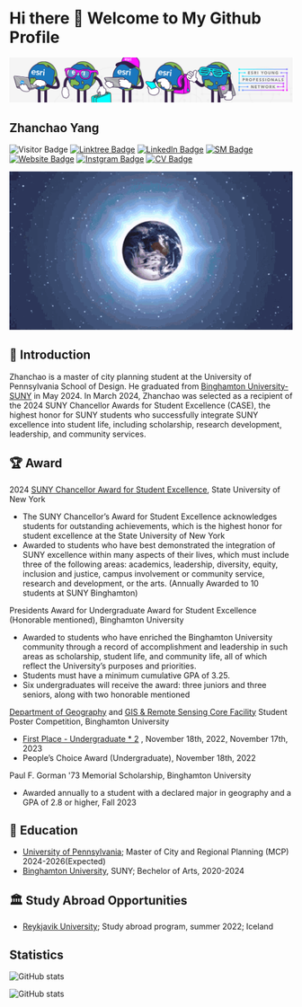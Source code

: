 # Hi there 👋 Welcome to My Github Profile

![](images/banner.jpg)

## Zhanchao Yang

![Visitor Badge](https://visitor-badge.laobi.icu/badge?page_id=zyang91.zyang91)
[![Linktree Badge](https://img.shields.io/badge/My-LinkTree-yellow)](https://linktr.ee/zhanchaoyang)
[![LinkedIn Badge](https://img.shields.io/badge/My-LinkedIn-blue)](https://www.linkedin.com/in/zhanchaoyang/)
[![SM Badge](https://img.shields.io/badge/My-Portfolio-green)](https://storymaps.arcgis.com/collections/4b21436eff7e4ea88b55caa33ea26e3d)
[![Website Badge](https://img.shields.io/badge/My-Website-yellow)](https://zhanchaoyang.weebly.com/)
[![Instgram Badge](https://img.shields.io/badge/My-instagram-brightgreen)](https://www.instagram.com/zhanchao.yang/)
[![CV Badge](https://img.shields.io/badge/My-CV-critical)](comingsoon!)




![](images/geography.gif)



## 🧑 Introduction
Zhanchao is a master of city planning student at the University of Pennsylvania School of Design. He graduated from [Binghamton University- SUNY](https://www.binghamton.edu/) in May 2024. In March 2024, Zhanchao was selected as a recipient of the 2024 SUNY Chancellor Awards for Student Excellence (CASE), the highest honor for SUNY students who successfully integrate SUNY excellence into student life, including scholarship, research development, leadership, and community services.


## 🏆 Award
2024 [SUNY Chancellor Award for Student Excellence](https://system.suny.edu/university-life/student-excellence/), State University of New York
-  The SUNY Chancellor’s Award for Student Excellence acknowledges students for outstanding achievements, which is the highest honor for student excellence at the State University of New York
-  Awarded to students who have best demonstrated the integration of SUNY excellence within many aspects of their lives, which must include three of the following areas: academics, leadership, diversity, equity, inclusion and justice, campus involvement or community service, research and development, or the arts. (Annually Awarded to 10 students at SUNY Binghamton)

Presidents Award for Undergraduate Award for Student Excellence (Honorable mentioned), Binghamton University
- Awarded to students who have enriched the Binghamton University community through a record of accomplishment and leadership in such areas as scholarship, student life, and community life, all of which reflect the University’s purposes and priorities.
- Students must have a minimum cumulative GPA of 3.25.
- Six undergraduates will receive the award: three juniors and three seniors, along with two honorable mentioned

[Department of Geography](https://www.binghamton.edu/geography/index.html) and [GIS & Remote Sensing Core Facility](https://www.binghamton.edu/geography/gis/) Student Poster Competition, Binghamton University
- [First Place - Undergraduate * 2](https://giscore.binghamton.edu/gisday/posters.html) , November 18th, 2022, November 17th, 2023
- People’s Choice Award (Undergraduate), November 18th, 2022

Paul F. Gorman '73 Memorial Scholarship, Binghamton University
- Awarded annually to a student with a declared major in geography and a GPA of 2.8 or higher, Fall 2023


## 🏫  Education
- [University of Pennsylvania](https://www.upenn.edu/); Master of City and Regional Planning (MCP) 2024-2026(Expected)
- [Binghamton University](https://www.binghamton.edu/), SUNY; Bechelor of Arts, 2020-2024
  

## 🏛 Study Abroad Opportunities
- [Reykjavik University](https://en.ru.is/); Study abroad program, summer 2022; Iceland




## Statistics

![ GitHub stats](https://github-readme-statistics-indol.vercel.app/api?username=zyang91&theme=radical)


![ GitHub stats](https://github-readme-statistics-indol.vercel.app/api/top-langs/?username=zyang91&theme=yeblu)


